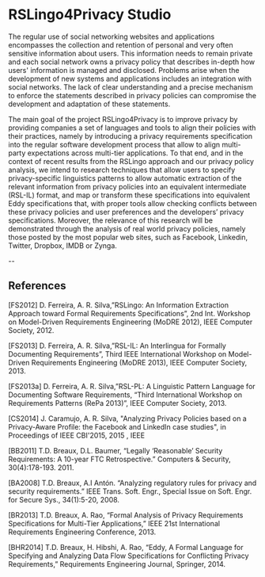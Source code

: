 # RSLingo4Privacy Studio

The regular use of social networking websites and applications encompasses the collection and retention of personal and very often sensitive information about users. This information needs to remain private and each social network owns a privacy policy that describes in-depth how users' information is managed and disclosed. Problems arise when the development of new systems and applications includes an integration with social networks. The lack of clear understanding and a precise mechanism to enforce the statements described in privacy policies can compromise the development and adaptation of these statements. 

The main goal of the project RSLingo4Privacy is to improve privacy by providing companies a set of languages and tools to align their policies with their practices, namely by introducing a privacy requirements specification into the regular software development process that allow to align multi-party expectations across multi-tier applications. To that end, and in the context of recent results from the RSLingo approach and our privacy policy analysis, we intend to research techniques that allow users to specify privacy-specific linguistics patterns to allow automatic extraction of the relevant information from privacy policies into an equivalent intermediate (RSL-IL) format, and map or transform these specifications into equivalent Eddy specifications that, with proper tools allow checking conflicts between these privacy policies and user preferences and the developers’ privacy specifications. Moreover, the relevance of this research will be demonstrated through the analysis of real world privacy policies, namely those posted by the most popular web sites, such as Facebook, Linkedin, Twitter, Dropbox, IMDB or Zynga.

--
## References

[FS2012]	D. Ferreira, A. R. Silva,”RSLingo: An Information Extraction Approach toward Formal Requirements Specifications”, 2nd Int. Workshop on Model-Driven Requirements Engineering (MoDRE 2012), IEEE Computer Society, 2012.

[FS2013]	D. Ferreira, A. R. Silva,”RSL-IL: An Interlingua for Formally Documenting Requirements”, Third IEEE International Workshop on Model-Driven Requirements Engineering (MoDRE 2013), IEEE Computer Society, 2013.

[FS2013a] D. Ferreira, A. R. Silva,”RSL-PL: A Linguistic Pattern Language for Documenting Software Requirements, “Third International Workshop on Requirements Patterns (RePa 2013)”, IEEE Computer Society, 2013.

[CS2014] J. Caramujo, A. R. Silva, "Analyzing Privacy Policies based on a Privacy-Aware Profile: the Facebook and LinkedIn case studies", in Proceedings of IEEE CBI'2015, 2015 , IEEE 

[BB2011] T.D. Breaux, D.L. Baumer, “Legally ‘Reasonable’ Security Requirements: A 10-year FTC Retrospective.” Computers & Security, 30(4):178-193. 2011.

[BA2008] T.D. Breaux, A.I Antón. “Analyzing regulatory rules for privacy and security requirements.” IEEE Trans. Soft. Engr., Special Issue on Soft. Engr. for Secure Sys., 34(1):5-20, 2008.

[BR2013] T.D. Breaux, A. Rao, “Formal Analysis of Privacy Requirements Specifications for Multi-Tier Applications,” IEEE 21st International Requirements Engineering Conference, 2013.

[BHR2014] T.D. Breaux, H. Hibshi, A. Rao, “Eddy, A Formal Language for Specifying and Analyzing Data Flow Specifications for Conflicting Privacy Requirements,” Requirements Engineering Journal, Springer, 2014.
